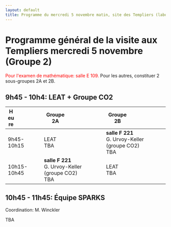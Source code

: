 ```yaml
---
layout: default
title: Programme du mercredi 5 novembre matin, site des Templiers (laboratoire LEAT et équipe I3S SPARKS)
---
```



# Programme général de la visite aux Templiers mercredi 5 novembre (Groupe 2)

<span style="color:red">Pour l'examen de mathématique: salle E 109.</span>
Pour les autres, constituer 2 sous-groupes 2A et 2B.

## 9h45 - 10h4: LEAT + Groupe CO2


| <div style="width:20%">Heure<div>     | <div style="width:40%">Groupe 2A</div>      | <div style="width:40%">Groupe 2B</div>     
|-----------|----------------|----------------------------------------------
|9h45-10h15 | LEAT <br> TBA      | **salle F 221** <br> G. Urvoy-Keller (groupe CO2)<br> TBA
|10h15-10h45| **salle F 221**  <br> G. Urvoy-Keller (groupe CO2) <br> TBA | LEAT <br> TBA


## 10h45 - 11h45: Équipe SPARKS

Coordination: M. Winckler

TBA

